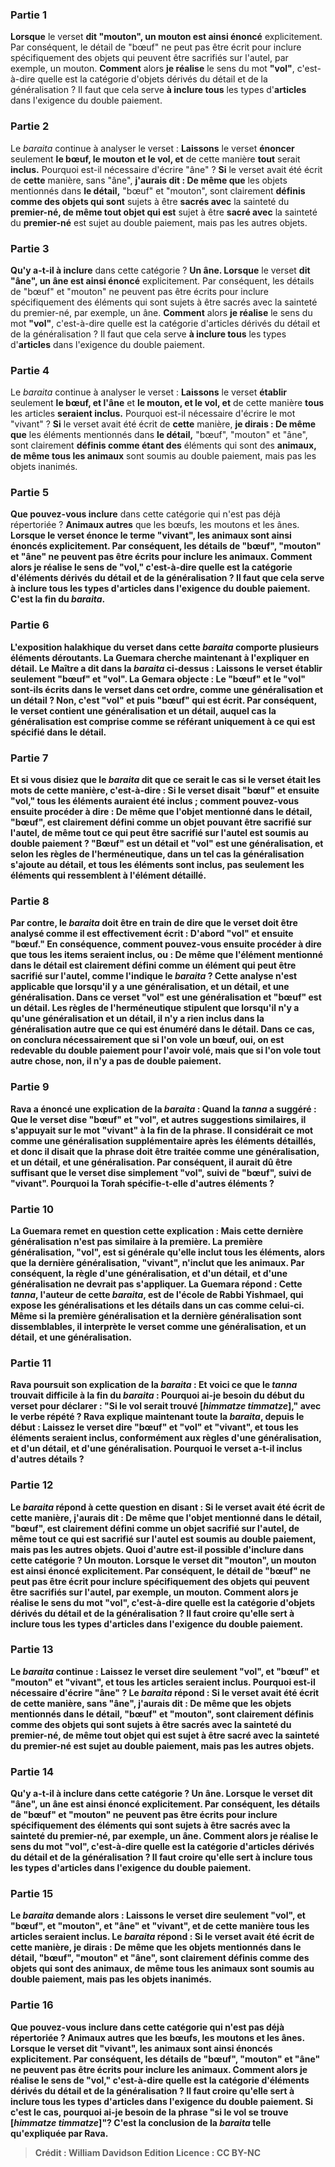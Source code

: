 
### Partie 1
<b>Lorsque</b> le verset <b>dit "mouton", un mouton est ainsi énoncé</b> explicitement. Par conséquent, le détail de "bœuf" ne peut pas être écrit pour inclure spécifiquement des objets qui peuvent être sacrifiés sur l'autel, par exemple, un mouton. <b>Comment</b> alors <b>je réalise</b> le sens du mot <b>"vol"</b>, c'est-à-dire quelle est la catégorie d'objets dérivés du détail et de la généralisation ? Il faut que cela serve <b>à inclure tous</b> les types d'<b>articles</b> dans l'exigence du double paiement.

### Partie 2
Le <i>baraita</i> continue à analyser le verset : <b>Laissons</b> le verset <b>énoncer</b> seulement <b>le bœuf, le mouton et le vol, et</b> de cette manière <b>tout</b> serait <b>inclus.</b> Pourquoi est-il nécessaire d'écrire "âne" ? <b>Si</b> le verset avait été écrit de <b>cette</b> manière, sans "âne", <b>j'aurais dit : De même que</b> les objets mentionnés dans <b>le détail,</b> "bœuf" et "mouton", sont clairement <b>définis comme des objets qui sont</b> sujets à être <b>sacrés avec</b> la sainteté du <b>premier-né, de même tout objet qui est</b> sujet à être <b>sacré avec</b> la sainteté du <b>premier-né</b> est sujet au double paiement, mais pas les autres objets.

### Partie 3
<b>Qu'y a-t-il à inclure</b> dans cette catégorie ? <b>Un âne. Lorsque</b> le verset <b>dit "âne", un âne est ainsi énoncé</b> explicitement. Par conséquent, les détails de "bœuf" et "mouton" ne peuvent pas être écrits pour inclure spécifiquement des éléments qui sont sujets à être sacrés avec la sainteté du premier-né, par exemple, un âne. <b>Comment</b> alors <b>je réalise</b> le sens du mot <b>"vol"</b>, c'est-à-dire quelle est la catégorie d'articles dérivés du détail et de la généralisation ? Il faut que cela serve <b>à inclure tous</b> les types d'<b>articles</b> dans l'exigence du double paiement.

### Partie 4
Le <i>baraita</i> continue à analyser le verset : <b>Laissons</b> le verset <b>établir</b> seulement <b>le bœuf, et l'âne</b> et <b>le mouton, et le vol, et</b> de cette manière <b>tous</b> les articles <b>seraient inclus.</b> Pourquoi est-il nécessaire d'écrire le mot "vivant" ? <b>Si</b> le verset avait été écrit de <b>cette</b> manière, <b>je dirais : De même que</b> les éléments mentionnés dans <b>le détail,</b> "bœuf", "mouton" et "âne", sont clairement <b>définis comme étant des</b> éléments qui sont des <b>animaux, de même tous les animaux</b> sont soumis au double paiement, mais pas les objets inanimés.

### Partie 5
<b>Que pouvez-vous inclure</b> dans cette catégorie qui n'est pas déjà répertoriée ? <b>Animaux autres</b> que les bœufs, les moutons et les ânes. <b>Lorsque le verset <b>énonce</b> le terme <b>"vivant", les animaux sont ainsi énoncés</b> explicitement. Par conséquent, les détails de "bœuf", "mouton" et "âne" ne peuvent pas être écrits pour inclure les animaux. <b>Comment</b> alors <b>je réalise</b> le sens de <b>"vol,"</b> c'est-à-dire quelle est la catégorie d'éléments dérivés du détail et de la généralisation ? Il faut que cela serve <b>à inclure tous</b> les types d'<b>articles</b> dans l'exigence du double paiement. C'est la fin du <i>baraita</i>.

### Partie 6
L'exposition halakhique du verset dans cette <i>baraita</i> comporte plusieurs éléments déroutants. La Guemara cherche maintenant à l'expliquer en détail. <b>Le Maître a dit</b> dans la <i>baraita</i> ci-dessus : <b>Laissons</b> le verset <b>établir</b> seulement <b>"bœuf" et "vol". </b> La Gemara objecte : <b>Le "bœuf" et le "vol" sont-ils écrits</b> dans le verset dans cet ordre, comme une généralisation et un détail ? Non, <b>c'est "vol" et</b> puis <b>"bœuf" qui est écrit.</b> Par conséquent, le verset contient une généralisation et un détail, auquel cas la généralisation est comprise comme se référant uniquement à ce qui est spécifié dans le détail.

### Partie 7
<b>Et si vous disiez</b> que le <i>baraita</i> <b>dit</b> que ce serait le cas <b>si le verset <b>était</b> les mots de cette manière, c'est-à-dire : <b>Si</b> le verset <b>disait "bœuf" et</b> ensuite <b>"vol,"</b> tous les éléments auraient été inclus ; <b>comment pouvez-vous</b> ensuite procéder à <b>dire : De même que</b> l'objet mentionné dans <b>le détail,</b> "bœuf", est clairement <b>défini comme</b> un objet pouvant être sacrifié sur l'autel, de même tout ce qui peut être sacrifié sur l'autel est soumis au double paiement ? <b>"Bœuf" est un détail et "vol" est une généralisation,</b> et selon les règles de l'herméneutique, dans un tel cas <b>la généralisation s'ajoute au détail, et tous les éléments sont inclus,</b> pas seulement les éléments qui ressemblent à l'élément détaillé.

### Partie 8
<b>Par contre,</b> le <i>baraita</i> doit être en train de <b>dire</b> que le verset doit être analysé <b>comme il est</b> effectivement <b>écrit :</b> D'abord <b>"vol" et</b> ensuite <b>"bœuf."</b> En conséquence, <b>comment pouvez-vous</b> ensuite procéder à <b>dire</b> que <b>tous</b> les items <b>seraient inclus, ou : De même que</b> l'élément mentionné dans <b>le détail</b> est clairement <b>défini comme</b> un élément qui peut être sacrifié sur l'autel, comme l'indique le <i>baraita</i> ? Cette analyse n'est applicable que lorsqu'il y a une généralisation, et un détail, et une généralisation. Dans ce verset <b>"vol" est une généralisation et "bœuf"</b> est <b>un détail.</b> Les règles de l'herméneutique stipulent que lorsqu'il n'y a qu'une <b>généralisation et un détail, il n'y a rien</b> inclus <b>dans la généralisation autre que ce qui est</b> énuméré <b>dans le détail. </b> Dans ce cas, on conclura nécessairement que si l'on vole <b>un bœuf, oui,</b> on est redevable du double paiement pour l'avoir volé, mais que si l'on vole <b>tout autre chose, non,</b> il n'y a pas de double paiement.

### Partie 9
<b>Rava a énoncé</b> une explication de la <i>baraita</i> : Quand <b>la <i>tanna</i></b> a suggéré : Que le verset dise "bœuf" et "vol", et autres suggestions similaires, <b>il s'appuyait</b> sur le mot <b>"vivant"</b> à la fin de la phrase. Il considérait ce mot comme une généralisation supplémentaire après les éléments détaillés, et donc <b>il disait</b> que la phrase doit être traitée comme <b>une généralisation, et un détail, et une généralisation.</b> Par conséquent, il aurait dû être suffisant que le verset dise simplement "vol", suivi de "bœuf", suivi de "vivant". Pourquoi la Torah spécifie-t-elle d'autres éléments ?

### Partie 10
La Guemara remet en question cette explication : <b>Mais cette dernière généralisation n'est pas similaire à la première.</b> La première généralisation, "vol", est si générale qu'elle inclut tous les éléments, alors que la dernière généralisation, "vivant", n'inclut que les animaux. Par conséquent, la règle d'une généralisation, et d'un détail, et d'une généralisation ne devrait pas s'appliquer. La Guemara répond : <b>Cette <i>tanna</i>,</b> l'auteur de cette <i>baraita</i>, <b>est de l'école de Rabbi Yishmael, qui expose les généralisations et les détails dans un cas comme celui-ci.</b> Même si la première généralisation et la dernière généralisation sont dissemblables, il interprète le verset comme une généralisation, et un détail, et une généralisation.

### Partie 11
Rava poursuit son explication de la <i>baraita</i> : <b>Et voici ce que</b> le <i>tanna</i> trouvait <b>difficile</b> à la fin du <i>baraita</i> : <b>Pourquoi ai-je besoin</b> du début du verset pour déclarer : <b>"Si</b> le vol <b>serait trouvé [<i>himmatze timmatze</i>],"</b> avec le verbe répété ? Rava explique maintenant toute la <i>baraita</i>, depuis le début : <b>Laissez</b> le verset <b>dire "bœuf" et "vol" et "vivant", et tous</b> les éléments seraient <b>inclus,</b> conformément aux règles d'une généralisation, et d'un détail, et d'une généralisation. Pourquoi le verset a-t-il inclus d'autres détails ?

### Partie 12
Le <i>baraita</i> répond à cette question en disant : <b>Si</b> le verset avait été écrit de <b>cette</b> manière, <b>j'aurais dit : De même que</b> l'objet mentionné dans <b>le détail,</b> "bœuf", est clairement <b>défini comme un objet sacrifié sur l'autel, de même tout ce qui est sacrifié sur l'autel</b> est soumis au double paiement, mais pas les autres objets. <b>Quoi</b> d'autre <b>est-il possible</b> d'inclure <b>dans cette catégorie ? <b>Un mouton. Lorsque</b> le verset <b>dit "mouton", un mouton est ainsi énoncé</b> explicitement. Par conséquent, le détail de "bœuf" ne peut pas être écrit pour inclure spécifiquement des objets qui peuvent être sacrifiés sur l'autel, par exemple, un mouton. <b>Comment</b> alors <b>je réalise</b> le sens du mot <b>"vol"</b>, c'est-à-dire quelle est la catégorie d'objets dérivés du détail et de la généralisation ? Il faut croire qu'elle sert <b>à inclure tous</b> les types d'<b>articles</b> dans l'exigence du double paiement.

### Partie 13
Le <i>baraita</i> continue : <b>Laissez</b> le verset <b>dire</b> seulement <b>"vol", et "bœuf" et "mouton" et "vivant", et tous</b> les articles <b>seraient inclus.</b> Pourquoi est-il nécessaire d'écrire "âne" ? Le <i>baraita</i> répond : <b>Si</b> le verset avait été écrit de <b>cette</b> manière, sans "âne", <b>j'aurais dit : De même que</b> les objets mentionnés dans <b>le détail,</b> "bœuf" et "mouton", sont clairement <b>définis comme des objets qui sont</b> sujets à être <b>sacrés avec</b> la sainteté du <b>premier-né, de même tout objet qui est</b> sujet à être <b>sacré avec</b> la sainteté du <b>premier-né</b> est sujet au double paiement, mais pas les autres objets.

### Partie 14
<b>Qu'y a-t-il à inclure</b> dans cette catégorie ? <b>Un âne. Lorsque</b> le verset <b>dit "âne", un âne est ainsi énoncé</b> explicitement. Par conséquent, les détails de "bœuf" et "mouton" ne peuvent pas être écrits pour inclure spécifiquement des éléments qui sont sujets à être sacrés avec la sainteté du premier-né, par exemple, un âne. <b>Comment</b> alors <b>je réalise</b> le sens du mot <b>"vol"</b>, c'est-à-dire quelle est la catégorie d'articles dérivés du détail et de la généralisation ? Il faut croire qu'elle sert <b>à inclure tous</b> les types d'<b>articles</b> dans l'exigence du double paiement.

### Partie 15
Le <i>baraita</i> demande alors : <b>Laissons</b> le verset <b>dire</b> seulement <b>"vol", et "bœuf", et "mouton", et "âne" et "vivant", et</b> de cette manière <b>tous</b> les articles seraient <b>inclus.</b> Le <i>baraita</i> répond : <b>Si</b> le verset avait été écrit de <b>cette</b> manière, <b>je dirais : De même que</b> les objets mentionnés dans <b>le détail,</b> "bœuf", "mouton" et "âne", sont clairement <b>définis comme des objets qui sont des <b>animaux, de même tous les animaux</b> sont soumis au double paiement, mais pas les objets inanimés.

### Partie 16
<b>Que pouvez-vous inclure</b> dans cette catégorie qui n'est pas déjà répertoriée ? <b>Animaux autres</b> que les bœufs, les moutons et les ânes. <b>Lorsque le verset <b>dit "vivant", les animaux sont ainsi énoncés</b> explicitement. Par conséquent, les détails de "bœuf", "mouton" et "âne" ne peuvent pas être écrits pour inclure les animaux. <b>Comment</b> alors <b>je réalise</b> le sens de <b>"vol,"</b> c'est-à-dire quelle est la catégorie d'éléments dérivés du détail et de la généralisation ? Il faut croire qu'elle sert <b>à inclure tous</b> les types d'<b>articles</b> dans l'exigence du double paiement. Si c'est le cas, <b>pourquoi ai-je</b> besoin de la phrase <b>"si</b> le vol <b>se trouve [<i>himmatze timmatze</i>]"?</b> C'est la conclusion de la <i>baraita</i> telle qu'expliquée par Rava.

>Crédit : William Davidson Edition
>Licence : CC BY-NC